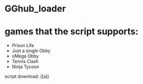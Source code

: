 # GGhub_loader

# games that the script supports:
- Prison Life
- Just a single Obby
- oMega Obby
- Tennis Clash
- Ninja Tycoon

script download: ([a])
